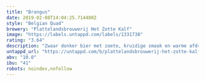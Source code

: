 ```yaml
---
title: "Brangus"
date: 2019-02-08T14:04:25.714480Z
style: "Belgian Quad"
brewery: "Plattelandsbrouwerij Het Zotte Kalf"
image: "https://labels.untappd.com/labels/1331738"
rating: "3.64"
description: "Zwaar donker bier met zoete, kruidige smaak en warme afdronk."
untappd_url: "https://untappd.com/b/plattelandsbrouwerij-het-zotte-kalf-brangus/1331738"
abv: "10.0"
ibu: "41"
robots: noindex,nofollow
---
```

